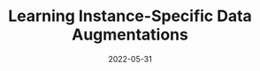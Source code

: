 ---
title: "Learning Instance-Specific Data Augmentations"
authors_before: "N. Miao, E. Mathieu, "
authors_after: ", T. Rainforth, Y. W. Teh, A. Foster, H. Kim"
award: ""
collection: publications
permalink: /publication/instaaug
tldr: 'We introduce a method for automatically learning input-specific augmentations from data.'
date: 2022-05-31
venue: 'ICML 2023'
preprint: '' 
header: 
  teaser: 'papers/instaaug/teaser_instaaug.png'
paper: 'https://arxiv.org/abs/2206.00051'
code: 'https://github.com/ningmiao/instaaug' 
link: ''
video: ''
categories:
  - Vision
  - Invariance
---